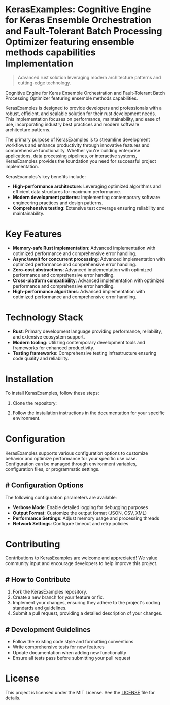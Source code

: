 <!-- fallback_KerasExamples_20250806230108_40528 -->

# KerasExamples: Cognitive Engine for Keras Ensemble Orchestration and Fault-Tolerant Batch Processing Optimizer featuring ensemble methods capabilities Implementation
> Advanced rust solution leveraging modern architecture patterns and cutting-edge technology.

Cognitive Engine for Keras Ensemble Orchestration and Fault-Tolerant Batch Processing Optimizer featuring ensemble methods capabilities.

KerasExamples is designed to provide developers and professionals with a robust, efficient, and scalable solution for their rust development needs. This implementation focuses on performance, maintainability, and ease of use, incorporating industry best practices and modern software architecture patterns.

The primary purpose of KerasExamples is to streamline development workflows and enhance productivity through innovative features and comprehensive functionality. Whether you're building enterprise applications, data processing pipelines, or interactive systems, KerasExamples provides the foundation you need for successful project implementation.

KerasExamples's key benefits include:

* **High-performance architecture**: Leveraging optimized algorithms and efficient data structures for maximum performance.
* **Modern development patterns**: Implementing contemporary software engineering practices and design patterns.
* **Comprehensive testing**: Extensive test coverage ensuring reliability and maintainability.

# Key Features

* **Memory-safe Rust implementation**: Advanced implementation with optimized performance and comprehensive error handling.
* **Async/await for concurrent processing**: Advanced implementation with optimized performance and comprehensive error handling.
* **Zero-cost abstractions**: Advanced implementation with optimized performance and comprehensive error handling.
* **Cross-platform compatibility**: Advanced implementation with optimized performance and comprehensive error handling.
* **High-performance algorithms**: Advanced implementation with optimized performance and comprehensive error handling.

# Technology Stack

* **Rust**: Primary development language providing performance, reliability, and extensive ecosystem support.
* **Modern tooling**: Utilizing contemporary development tools and frameworks for enhanced productivity.
* **Testing frameworks**: Comprehensive testing infrastructure ensuring code quality and reliability.

# Installation

To install KerasExamples, follow these steps:

1. Clone the repository:


2. Follow the installation instructions in the documentation for your specific environment.

# Configuration

KerasExamples supports various configuration options to customize behavior and optimize performance for your specific use case. Configuration can be managed through environment variables, configuration files, or programmatic settings.

## # Configuration Options

The following configuration parameters are available:

* **Verbose Mode**: Enable detailed logging for debugging purposes
* **Output Format**: Customize the output format (JSON, CSV, XML)
* **Performance Settings**: Adjust memory usage and processing threads
* **Network Settings**: Configure timeout and retry policies

# Contributing

Contributions to KerasExamples are welcome and appreciated! We value community input and encourage developers to help improve this project.

## # How to Contribute

1. Fork the KerasExamples repository.
2. Create a new branch for your feature or fix.
3. Implement your changes, ensuring they adhere to the project's coding standards and guidelines.
4. Submit a pull request, providing a detailed description of your changes.

## # Development Guidelines

* Follow the existing code style and formatting conventions
* Write comprehensive tests for new features
* Update documentation when adding new functionality
* Ensure all tests pass before submitting your pull request

# License

This project is licensed under the MIT License. See the [LICENSE](https://github.com/sandibrrm/KerasExamples/blob/main/LICENSE) file for details.
